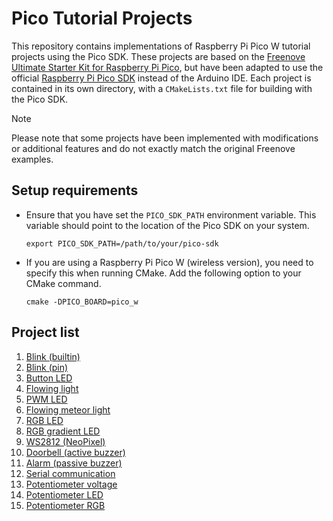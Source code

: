 # Pico Tutorial Projects

This repository contains implementations of Raspberry Pi Pico W tutorial projects using the Pico SDK. These projects
are based on
the [Freenove Ultimate Starter Kit for Raspberry Pi Pico](https://github.com/Freenove/Freenove_Ultimate_Starter_Kit_for_Raspberry_Pi_Pico),
but have been adapted to use the official
[Raspberry Pi Pico SDK](https://github.com/raspberrypi/pico-sdk) instead of the Arduino IDE. Each project is contained
in its own directory, with a `CMakeLists.txt` file for building with the Pico SDK.

> [!NOTE]
> Please note that some projects have been implemented with modifications or additional features and do not exactly
> match the original Freenove examples.

## Setup requirements

- Ensure that you have set the `PICO_SDK_PATH` environment variable. This variable should point to the location of the
  Pico SDK on your system.

  ```shell
  export PICO_SDK_PATH=/path/to/your/pico-sdk
  ```
- If you are using a Raspberry Pi Pico W (wireless version), you need to specify this when running CMake. Add the
  following option to your CMake command.

  ```shell
  cmake -DPICO_BOARD=pico_w
  ```

## Project list

1. [Blink (builtin)](https://github.com/joel-mrtn/pico-tutorial/tree/main/projects/blink_builtin)
2. [Blink (pin)](https://github.com/joel-mrtn/pico-tutorial/tree/main/projects/blink_pin)
3. [Button LED](https://github.com/joel-mrtn/pico-tutorial/tree/main/projects/button_led)
4. [Flowing light](https://github.com/joel-mrtn/pico-tutorial/tree/main/projects/flowing_light)
5. [PWM LED](https://github.com/joel-mrtn/pico-tutorial/tree/main/projects/pwm_led)
6. [Flowing meteor light](https://github.com/joel-mrtn/pico-tutorial/tree/main/projects/flowing_meteor_light)
7. [RGB LED](https://github.com/joel-mrtn/pico-tutorial/tree/main/projects/rgb_led)
8. [RGB gradient LED](https://github.com/joel-mrtn/pico-tutorial/tree/main/projects/rgb_gradient_led)
9. [WS2812 (NeoPixel)](https://github.com/joel-mrtn/pico-tutorial/tree/main/projects/ws2812)
10. [Doorbell (active buzzer)](https://github.com/joel-mrtn/pico-tutorial/tree/main/projects/buzzer_active)
11. [Alarm (passive buzzer)](https://github.com/joel-mrtn/pico-tutorial/tree/main/projects/buzzer_passive)
12. [Serial communication](https://github.com/joel-mrtn/pico-tutorial/tree/main/projects/serial_communication)
13. [Potentiometer voltage](https://github.com/joel-mrtn/pico-tutorial/tree/main/projects/potentiometer_voltage)
14. [Potentiometer LED](https://github.com/joel-mrtn/pico-tutorial/tree/main/projects/potentiometer_led)
15. [Potentiometer RGB](https://github.com/joel-mrtn/pico-tutorial/tree/main/projects/potentiometer_rgb)